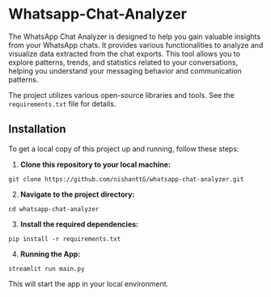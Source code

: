 # Whatsapp-Chat-Analyzer

The WhatsApp Chat Analyzer is designed to help you gain valuable insights from your WhatsApp chats. It provides various functionalities to analyze and visualize data extracted from the chat exports. This tool allows you to explore patterns, trends, and statistics related to your conversations, helping you understand your messaging behavior and communication patterns.

The project utilizes various open-source libraries and tools. See the `requirements.txt` file for details.

## Installation

To get a local copy of this project up and running, follow these steps:

1. **Clone this repository to your local machine:**
```
git clone https://github.com/nishanttG/whatsapp-chat-analyzer.git
```

2. **Navigate to the project directory:**
```
cd whatsapp-chat-analyzer
```

3. **Install the required dependencies:**
```
pip install -r requirements.txt
```

4. **Running the App:**
```
streamlit run main.py
```

This will start the app in your local environment.
